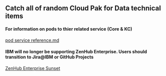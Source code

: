 ## Catch all of random Cloud Pak for Data technical items

#### For information on pods to thier related service (Core & KC) 
[pod service reference.md](pod%20service%20reference.md)  

#### IBM will no longer be supporting ZenHub Enterprise. Users should transition to Jira@IBM or GitHub Projects 
[ZenHub Enterprise Sunset](https://w3.ibm.com/w3publisher/github-and-apps/tools/zenhub)
